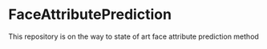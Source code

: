 # FaceAttributePrediction
This repository is on the way to state of art face attribute prediction method

